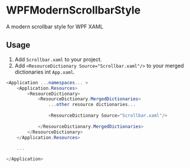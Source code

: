 # WPFModernScrollbarStyle
A modern scrollbar style for WPF XAML

## Usage

1. Add `Scrollbar.xaml` to your project.
2. Add `<ResourceDictionary Source="Scrollbar.xaml"/>` to your merged dictionaries int `App.xaml`.

```c#
<Application ...namespaces... >
    <Application.Resources>
        <ResourceDictionary>
            <ResourceDictionary.MergedDictionaries>
                ...other resource dictionaries...
                
                <ResourceDictionary Source="Scrollbar.xaml"/>
                
            </ResourceDictionary.MergedDictionaries>
        </ResourceDictionary>
    </Application.Resources>
    
    ...

</Application>
```
